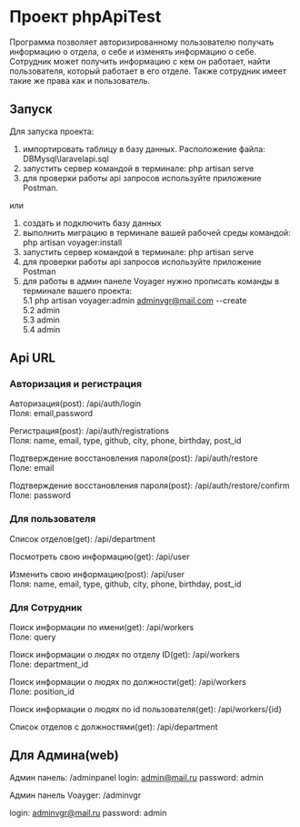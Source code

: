 # Проект phpApiTest<br>
Программа позволяет авторизированному пользователю получать информацию о отдела, о себе и изменять информацию о себе. Сотрудник может получить информацию с кем он работает, найти пользователя, который работает в его отделе. Также сотрудник имеет такие же права как и пользователь.

## Запуск<br>
Для запуска проекта:
1. импортировать таблицу в базу данных. Расположение файла: DBMysql\laravelapi.sql
2. запустить сервер командой в терминале: php artisan serve
3. для проверки работы api запросов используйте приложение Postman.

или

1. создать и подключить базу данных
2. выполнить миграцию в терминале вашей рабочей среды командой: php artisan voyager:install
3. запустить сервер командой в терминале: php artisan serve
4. для проверки работы api запросов используйте приложение Postman
5. для работы в админ панеле Voyager нужно прописать команды в терминале вашего проекта:<br>
	5.1 php artisan voyager:admin adminvgr@mail.com --create<br>
	5.2 admin<br>
	5.3 admin<br>
	5.4 admin<br>


## Api URL<br>
### Авторизация и регистрация<br>
Авторизация(post):
    /api/auth/login<br>
 Поля: email,password
  
Регистрация(post):
     /api/auth/registrations<br>
Поля: name, email, type, github, city, phone, birthday, post_id

Подтверждение восстановления пароля(post):
     /api/auth/restore<br>
Поле: email

Подтверждение восстановления пароля(post):
     /api/auth/restore/confirm<br>
Поле: password

### Для пользователя<br>
Список отделов(get):
    /api/department<br>
 
Посмотреть свою информацию(get):
    /api/user<br>
 
Изменить свою информацию(post):
    /api/user<br>
 Поля: name, email, type, github, city, phone, birthday, post_id
    
### Для Сотрудник<br>
Поиск информации по имени(get):
   /api/workers<br>
Поле: query

Поиск информации о людях по отделу ID(get):
   /api/workers<br>
Поле: department_id

Поиск информации о людях по должности(get):
   /api/workers<br>
Поле: position_id

Поиск информации о людях по id пользователя(get):
   /api/workers/{id}<br>

Список отделов c должностями(get):
    /api/department<br>
    
## Для Админа(web)<br>   
Админ панель:
   /adminpanel
login: admin@mail.ru
password: admin

Админ панель Voayger:
   /adminvgr

login: adminvgr@mail.ru
password: admin
    
    
   
   
   
   
   
   
   
   

